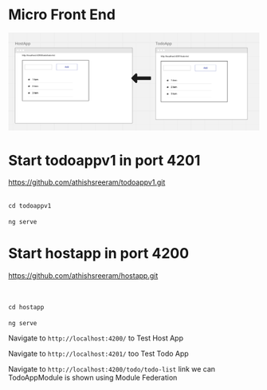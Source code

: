 # Micro Front End

![MFE](https://github.com/athishsreeram/mfe/blob/main/hosttodo.png)

# Start todoappv1 in port 4201

https://github.com/athishsreeram/todoappv1.git

```

cd todoappv1

ng serve

```

# Start hostapp in port 4200

https://github.com/athishsreeram/hostapp.git

```


cd hostapp

ng serve

```

Navigate to `http://localhost:4200/` to Test Host App

Navigate to `http://localhost:4201/` too Test Todo App

Navigate to `http://localhost:4200/todo/todo-list` link we can TodoAppModule is shown using Module Federation

